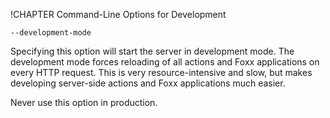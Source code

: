 !CHAPTER Command-Line Options for Development

`--development-mode`

Specifying this option will start the server in development mode. The development mode forces reloading of all actions and Foxx applications on every HTTP request. This is very resource-intensive and slow, but makes developing server-side actions and Foxx applications much easier.

Never use this option in production.



<!--
@anchor CommandLineArangoDevelopmentMode
@copydetails triagens::arango::ArangoServer::_developmentMode
-->
